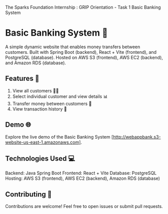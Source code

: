 The Sparks Foundation Internship : GRIP Orientation - Task 1 Basic Banking System 

# Basic Banking System 🏦

A simple dynamic website that enables money transfers between customers.
Built with Spring Boot (backend), React + Vite (frontend), and PostgreSQL (database).
Hosted on AWS S3 (frontend), AWS EC2 (backend), and Amazon RDS (database).

## Features 🚀

1. View all customers 🧑‍💼
2. Select individual customer and view details 📊
3. Transfer money between customers 💸
4. View transaction history 📜

## Demo 🌐

Explore the live demo of the Basic Banking System [http://webappbank.s3-website-us-east-1.amazonaws.com].


## Technologies Used 💻
Backend: Java Spring Boot
Frontend: React + Vite
Database: PostgreSQL
Hosting: AWS S3 (frontend), AWS EC2 (backend), Amazon RDS (database)

## Contributing 🤝
Contributions are welcome! Feel free to open issues or submit pull requests.
